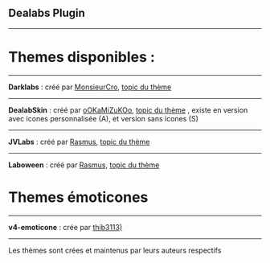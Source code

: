 **Dealabs Plugin**
---
---


Themes disponibles :
===
---

**Darklabs** : créé par [MonsieurCro](https://www.dealabs.com/83534/MonsieurCro),  [topic du thème](https://www.dealabs.com/forums/le-site/annonces--nouveauts-du-site-modifications/darklabs/18508)

---

**DealabSkin** : créé par [oOKaMiZuKOo](https://www.dealabs.com/28642/oOKaMiZuKOo),  [topic du thème](https://www.dealabs.com/forums/le-site/annonces--nouveauts-du-site-modifications/theme-dealabs-dealabskin-by-ookamizukoo/26018) , existe en version avec icones personnalisée (A), et version sans icones (S)

---

**JVLabs** : créé par [Rasmus](https://www.dealabs.com/138633/Rasmus),  [topic du thème](https://www.dealabs.com/forums/le-site/annonces--nouveauts-du-site-modifications/thme-dealabscom/22552)

---

**Laboween** : créé par [Rasmus](https://www.dealabs.com/138633/Rasmus),  [topic du thème](https://www.dealabs.com/forums/le-site/annonces--nouveauts-du-site-modifications/thme-laboween-arachnophobe-dehors--/26039)

Themes émoticones
===

---

**v4-emoticone** : crée par  [thib3113)](https://www.dealabs.com/33797/thib3113)



------
Les thèmes sont crées et maintenus par leurs auteurs respectifs